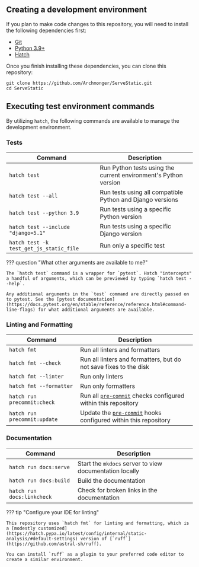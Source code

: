 ## Creating a development environment

If you plan to make code changes to this repository, you will need to install the following dependencies first:

-   [Git](https://git-scm.com/downloads)
-   [Python 3.9+](https://www.python.org/downloads/)
-   [Hatch](https://hatch.pypa.io/latest/)

Once you finish installing these dependencies, you can clone this repository:

```shell
git clone https://github.com/Archmonger/ServeStatic.git
cd ServeStatic
```

## Executing test environment commands

By utilizing `hatch`, the following commands are available to manage the development environment.

### Tests

| Command | Description |
| --- | --- |
| `hatch test` | Run Python tests using the current environment's Python version |
| `hatch test --all` | Run tests using all compatible Python and Django versions |
| `hatch test --python 3.9` | Run tests using a specific Python version |
| `hatch test --include "django=5.1"` | Run tests using a specific Django version |
| `hatch test -k test_get_js_static_file` | Run only a specific test |

??? question "What other arguments are available to me?"

    The `hatch test` command is a wrapper for `pytest`. Hatch "intercepts" a handful of arguments, which can be previewed by typing `hatch test --help`.

    Any additional arguments in the `test` command are directly passed on to pytest. See the [pytest documentation](https://docs.pytest.org/en/stable/reference/reference.html#command-line-flags) for what additional arguments are available.

### Linting and Formatting

| Command | Description |
| --- | --- |
| `hatch fmt` | Run all linters and formatters |
| `hatch fmt --check` | Run all linters and formatters, but do not save fixes to the disk |
| `hatch fmt --linter` | Run only linters |
| `hatch fmt --formatter` | Run only formatters |
| `hatch run precommit:check` | Run all [`pre-commit`](https://pre-commit.com/) checks configured within this repository |
| `hatch run precommit:update` | Update the [`pre-commit`](https://pre-commit.com/) hooks configured within this repository |

### Documentation

| Command | Description |
| --- | --- |
| `hatch run docs:serve` | Start the `mkdocs` server to view documentation locally |
| `hatch run docs:build` | Build the documentation |
| `hatch run docs:linkcheck` | Check for broken links in the documentation |

??? tip "Configure your IDE for linting"

    This repository uses `hatch fmt` for linting and formatting, which is a [modestly customized](https://hatch.pypa.io/latest/config/internal/static-analysis/#default-settings) version of [`ruff`](https://github.com/astral-sh/ruff).

    You can install `ruff` as a plugin to your preferred code editor to create a similar environment.
